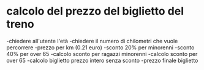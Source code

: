 # calcolo del prezzo del biglietto del treno

-chiedere all'utente l'età
-chiedere il numero di chilometri che vuole percorrere
-prezzo per km (0.21 euro)
-sconto 20% per minorenni
-sconto 40% per over 65
-calcolo sconto per ragazzi minorenni
-calcolo sconto per over 65
-calcolo biglietto prezzo intero senza sconto
-prezzo finale biglietto
